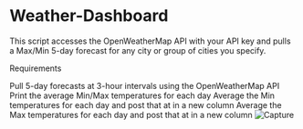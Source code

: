 # Weather-Dashboard
This script accesses the OpenWeatherMap API with your API key and pulls a Max/Min 5-day forecast for any city or group of cities you specify.

Requirements


Pull 5-day forecasts at 3-hour intervals using the OpenWeatherMap API
Print the average Min/Max temperatures for each day
Average the Min temperatures for each day and post that at in a new column
Average the Max temperatures for each day and post that at in a new column
![Capture](https://user-images.githubusercontent.com/55901542/169961702-66a87e1e-37c7-4278-9420-c9dae3916da5.JPG)

